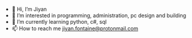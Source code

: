 - 👋 Hi, I’m Jiyan 
- 👀 I’m interested in programming, administration, pc design and building
- 🌱 I’m currently learning python, c#, sql 
- 📫 How to reach me jiyan.fontaine@protonmail.com

<!---
j1y4n/j1y4n is a ✨ special ✨ repository because its `README.md` (this file) appears on your GitHub profile.
You can click the Preview link to take a look at your changes.
--->
